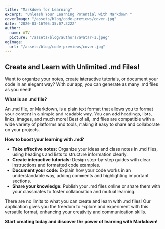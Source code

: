 ```yaml
---
title: "Markdown for Learning"
excerpt: "Unleash Your Learning Potential with Markdown "
coverImage: "/assets/blog/code-previews/cover.jpg"
date: "2020-03-16T05:35:07.322Z"
author:
  name: ATV
  picture: "/assets/blog/authors/avatar-1.jpeg"
ogImage:
  url: "/assets/blog/code-previews/cover.jpg"
---
```


## Create and Learn with Unlimited .md Files!

Want to organize your notes, create interactive tutorials, or document your code in an elegant way? With our app, you can generate as many .md files as you need!

**What is an .md file?**

An .md file, or Markdown, is a plain text format that allows you to format your content in a simple and readable way. You can add headings, lists, links, images, and much more! Best of all, .md files are compatible with a wide variety of platforms and tools, making it easy to share and collaborate on your projects.

**How to boost your learning with .md?**

- **Take effective notes:** Organize your ideas and class notes in .md files, using headings and lists to structure information clearly.
- **Create interactive tutorials:** Design step-by-step guides with clear instructions and formatted code examples.
- **Document your code:** Explain how your code works in an understandable way, adding comments and highlighting important sections.
- **Share your knowledge:** Publish your .md files online or share them with your classmates to foster collaboration and mutual learning.

There are no limits to what you can create and learn with .md files! Our application gives you the freedom to explore and experiment with this versatile format, enhancing your creativity and communication skills.

**Start creating today and discover the power of learning with Markdown!**
